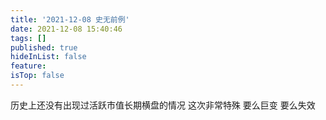 ```yaml
---
title: '2021-12-08 史无前例'
date: 2021-12-08 15:40:46
tags: []
published: true
hideInList: false
feature: 
isTop: false
---
```

历史上还没有出现过活跃市值长期横盘的情况
这次非常特殊
要么巨变
要么失效
<!-- more -->
